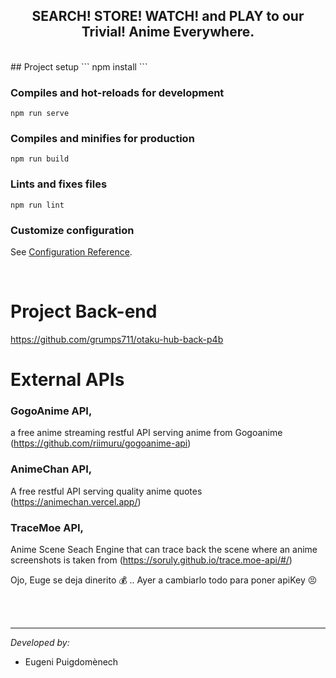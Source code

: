 
<div align="center"><h2>SEARCH! STORE! WATCH! and PLAY to our Trivial! Anime Everywhere.</h2></div>

<br>
## Project setup
```
npm install
```

### Compiles and hot-reloads for development
```
npm run serve
```

### Compiles and minifies for production
```
npm run build
```

### Lints and fixes files
```
npm run lint
```

### Customize configuration
See [Configuration Reference](https://cli.vuejs.org/config/).

<br>

# Project Back-end

https://github.com/grumps711/otaku-hub-back-p4b

# External APIs

### GogoAnime API,
a free anime streaming restful API serving anime from Gogoanime (https://github.com/riimuru/gogoanime-api)

### AnimeChan API,
A free restful API serving quality anime quotes (https://animechan.vercel.app/)

### TraceMoe API,
Anime Scene Seach Engine that can trace back the scene where an anime screenshots is taken from (https://soruly.github.io/trace.moe-api/#/)

Ojo, Euge se deja dinerito :moneybag: .. Ayer a cambiarlo todo para poner apiKey :persevere:

<br>

<br>
<hr>

_Developed by:_

* Eugeni Puigdomènech

